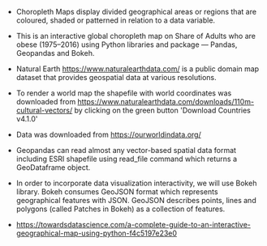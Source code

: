 - Choropleth Maps display divided geographical areas or regions that are coloured, shaded or patterned in relation to a data variable. 
- This is an interactive global choropleth map on Share of Adults who are obese (1975–2016) using Python libraries and package — Pandas, Geopandas and Bokeh.  
-  Natural Earth https://www.naturalearthdata.com/ is a public domain map dataset that provides geospatial data at various resolutions.
- To render a world map the shapefile with world coordinates was downloaded from https://www.naturalearthdata.com/downloads/110m-cultural-vectors/ by clicking on the 
green button 'Download Countries v4.1.0'  
- Data was downloaded from https://ourworldindata.org/   

- Geopandas can read almost any vector-based spatial data format including ESRI shapefile using read_file command which returns a GeoDataframe object.  
- In order to incorporate data visualization interactivity, we will use Bokeh library. 
Bokeh consumes GeoJSON format which represents geographical features with JSON. 
GeoJSON describes points, lines and polygons (called Patches in Bokeh) as a collection of features.  
- https://towardsdatascience.com/a-complete-guide-to-an-interactive-geographical-map-using-python-f4c5197e23e0  
